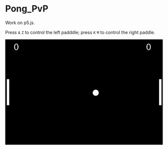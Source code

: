 # Pong_PvP

Work on p5.js.

Press `A` `Z` to control the left padddle; press `K` `M` to control the right paddle.

![image](https://github.com/Shuo-Niu/Pong_PvP/blob/master/demo.gif)
